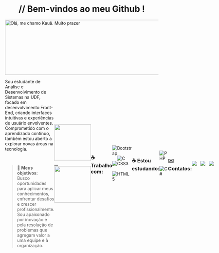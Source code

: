 <div align="center">
    <h1>// Bem-vindos ao meu Github !</h1>
</div>

<img src="https://github.com/Kauareis-code/imags/blob/main/Ol%C3%A1%2C%20me%20chamo%20Kau%C3%A3.%20Muito%20prazer..png" alt="Olá, me chamo Kauã. Muito prazer" width="900" height="180">

<br>

<div style="display: flex; align-items: center;">
  <div style="flex: 1;">
    <p>Sou estudante de Análise e Desenvolvimento de Sistemas na UDF, focado em desenvolvimento Front-End, criando interfaces intuitivas e experiências de usuário envolventes. Comprometido com o aprendizado contínuo, também estou aberto a explorar novas áreas na tecnologia.</p>

<br>

> 🧋 **Meus objetivos:**<br>
Busco oportunidades para aplicar meus conhecimentos, enfrentar desafios e crescer profissionalmente. Sou apaixonado por inovação e pela resolução de problemas que agregam valor a uma equipe e à organização.
  </div>
<br>

<div>
    <a href="https://github.com/Kauareis-code">
        <img loading="lazy" height="120em" src="https://github-readme-stats.vercel.app/api?username=Kauareis-code&show_icons=true&theme=graywhite&include_all_commits=true&count_private=true"/> &nbsp;&nbsp;&nbsp;
        <img loading="lazy" height="120em" src="https://github-readme-stats.vercel.app/api/top-langs/?username=Kauareis-code&layout=compact&langs_count=7&theme=graywhite"/>
    </a>
</div>


<br>
<br>

### ☕ Trabalho com:
![Bootstrap](https://img.shields.io/badge/bootstrap-%238511FA.svg?style=for-the-badge&logo=bootstrap&logoColor=white) &nbsp;&nbsp;&nbsp;
![C](https://img.shields.io/badge/c-%2300599C.svg?style=for-the-badge&logo=c&logoColor=white) &nbsp;&nbsp;&nbsp;
![CSS3](https://img.shields.io/badge/css3-%231572B6.svg?style=for-the-badge&logo=css3&logoColor=white) &nbsp;&nbsp;&nbsp;
![HTML5](https://img.shields.io/badge/html5-%23E34F26.svg?style=for-the-badge&logo=html5&logoColor=white) 


<br> 

### ☕ Estou estudando:
![PHP](https://img.shields.io/badge/php-%23777BB4.svg?style=for-the-badge&logo=php&logoColor=white) &nbsp;&nbsp;&nbsp;
![C#](https://img.shields.io/badge/c%23-%23239120.svg?style=for-the-badge&logo=csharp&logoColor=white) 

<br> 

### ✉️ Contatos:

<a href="https://www.linkedin.com/in/kau%C3%A3-d-456877238/" target="_blank">
    <img loading="lazy" src="https://img.shields.io/badge/-LinkedIn-%230077B5?style=for-the-badge&logo=linkedin&logoColor=white" target="_blank">
</a> &nbsp;&nbsp;&nbsp;
<a href="mailto:kauareisgarcia0@gmail.com">
    <img loading="lazy" src="https://img.shields.io/badge/Gmail-D14836?style=for-the-badge&logo=gmail&logoColor=white" target="_blank">
</a> &nbsp;&nbsp;&nbsp;
<a href="https://github.com/Kauareis-code" target="_blank">
    <img loading="lazy" src="https://img.shields.io/badge/GitHub-181717?style=for-the-badge&logo=github&logoColor=white" target="_blank">
</a>

